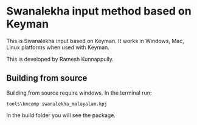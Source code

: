 # Swanalekha input method based on Keyman

This is Swanalekha input based on Keyman. It works in Windows, Mac, Linux platforms when used with Keyman.

This is developed by Ramesh Kunnappully.

##  Building from source

Building from source require windows. In the terminal run:

```
tools\kmcomp swanalekha_malayalam.kpj
```

In the build folder you will see the package.
